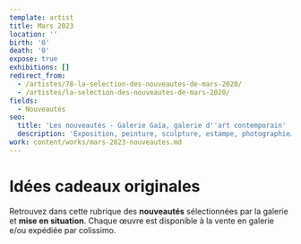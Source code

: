 ```yaml
---
template: artist
title: Mars 2023
location: ''
birth: '0'
death: '0'
expose: true
exhibitions: []
redirect_from:
  - /artistes/78-la-selection-des-nouveautes-de-mars-2020/
  - /artistes/la-selection-des-nouveautes-de-mars-2020/
fields:
  - Nouveautés
seo:
  title: 'Les nouveautés - Galerie Gaïa, galerie d''art contemporain'
  description: 'Exposition, peinture, sculpture, estampe, photographie… Découvrez les nouveautés de la Galerie Gaïa, galerie d''art contemporain à Nantes.'
work: content/works/mars-2023-nouveautes.md
---
```

# Idées cadeaux originales

Retrouvez dans cette rubrique des **nouveautés** sélectionnées par  la galerie et **mise en situation**. Chaque œuvre est disponible à la vente en galerie e/ou expédiée par colissimo.
